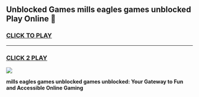 
## Unblocked Games mills eagles games unblocked Play Online 👋
<h3>
<a href="https://news.freeplayer.one?title=mills_eagles_games_unblocked&ref=17F">CLICK TO PLAY</a></h3>
<hr>

<h3>
<a href="https://news.freeplayer.one?title=mills_eagles_games_unblocked&ref=17F">CLICK 2 PLAY</a>
  
</h3>

<a href="https://news.freeplayer.one?title=mills_eagles_games_unblocked&ref=17F/"><img src="https://clearcache.store/games.png"></a>


**mills eagles games unblocked games unblocked: Your Gateway to Fun and Accessible Online Gaming**
